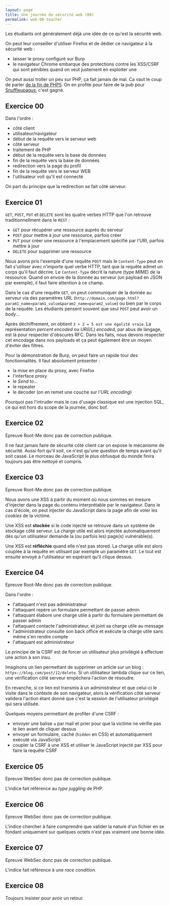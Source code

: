```yaml
---
layout: page
title: Une journée de sécurité web (00)
permalink: web-00-teacher
---
```


Les étudiants ont généralement déjà une idée de ce qu'est la sécurité web.

On peut leur conseiller d'utiliser Firefox et de dédier ce navigateur à
la sécurité web :

* laisser le proxy configuré sur Burp
* le navigateur Chrome embarque des protections contre les XSS/CSRF qui sont
  pénibles quand on veut justement en exploiter une

On peut aussi troller un peu sur PHP, ça fait jamais de mal. Ca vaut le coup
de parler [de la fin de PHP5](https://www.youtube.com/watch?v=yx2ks03d4mE).
On en profite pour faire de la pub pour
[Snuffleupagus](https://github.com/nbs-system/snuffleupagus), c'est gagné.


## Exercice 00

Dans l'ordre :

* côté client
* utilisateur/navigateur
* début de la requête vers le serveur web
* côté serveur
* traitement de PHP
* début de la requête vers la base de données
* fin de la requête vers la base de données
* redirection vers la page du profil
* fin de la requête vers le serveur WEB
* l'utilisateur voit qu'il est connecté

On part du principe que la redirection se fait côté serveur.


## Exercice 01

`GET`, `POST`, `PUT` et `DELETE` sont les quatre verbes HTTP que l'on
retrouve traditionnellment dans le `REST` :

* `GET` pour récupérer une ressource auprès du serveur
* `POST` pour mettre à jour une ressource, parfois créer
* `PUT` pour créer une ressource à l'emplacement spécifié par l'URI, parfois
  mettre à jour
* `DELETE` pour supprimer une ressource

Nous avons pris l'exemple d'une requête `POST` mais le `Content-Type` peut
en fait s'utiliser avec n'importe quel verbe HTTP, tant que la requête admet
un corps qu'il faut décrire. Le `Content-Type` décrit la nature (type *MIME*)
de la ressource. Quand on envoie de la donnée au serveur (un payload en JSON
par exemple), il faut faire attention à ce champ.

Dans le cas d'une requête `GET`, on peut communiquer de la donnée au serveur
via des paramètres URL
(`http://domain.com/page.html?param1_name=param1_value&param2_name=param2_value`)
ou bien par le corps de la requête. Les étudiants pensent souvent que seul
`POST` peut avoir un *body*...

Après déchiffrement, on obtient `3 + 2 = 5 est une égalité vraie`. La
représentation *percent encoded* ou *UR(I/L) encoded*, par abus de langage,
est là pour respecter d'obscures RFC. Dans les faits, nous devons respecter
cet encodage dans nos payloads et ça peut également être un moyen d'éviter
des filtres.

Pour la démonstration de Burp, on peut faire un rapide tour des fonctionnalités.
Il faut absolument présenter :

* la mise en place du proxy, avec Firefox
* l'interface proxy
* le *Send to...*
* le repeater
* le decoder (on en remet une couche sur l'*URL encoding*)

Pourquoi pas l'intruder mais le cas d'usage classique est une injection SQL,
ce qui est hors du scope de la journée, donc bof.


## Exercice 02

Epreuve Root-Me donc pas de correction publique.

Il ne faut jamais faire de sécurité côté client car on expose le mécanisme de
sécurité. Aussi fort qu'il soit, ce n'est qu'une question de temps avant
qu'il soit cassé. Le morceau de JavaScript le plus obfusqué du monde finira
toujours pas être nettoyé et compris.


## Exercice 03

Epreuve Root-Me donc pas de correction publique.

Nous avons une XSS à partir du moment où nous sommes en mesure d'injecter
dans la page du contenu interprétable par le navigateur. Dans le cas d'école,
on peut injecter du JavaScript dans la page afin de voler les *cookies* de
la victime.

Une XSS est **stockée** si le code injecté se retrouve dans un système de
stockage côté serveur. La charge utile est alors injectée automatiquement
dès qu'un utilisateur demande la (ou parfois les) page(s) vulnérable(s).

Une XSS est **réfléchie** quand elle n'est pas stored. La charge utile est alors
couplée à la requête en utilisant par exemple un paramètre `GET`. Le tout
est ensuite envoyé à l'utilisateur en espérant qu'il clique dessus.


## Exercice 04

Epreuve Root-Me donc pas de correction publique.

Dans l'ordre :

* l'attaquant n'est pas administrateur
* l'attaquant repère un formulaire permettant de passer admin
* l'attaquant élabore une charge utile à partir du formulaire permettant de
  passer admin
* l'attaquant contacte l'administrateur, et joint sa charge utile au message
* l'administrateur consulte son back office et exécute la charge utile
  sans même s'en rendre compte
* l'attaquant est administrateur

Le principe de la CSRF est de forcer un utilisateur plus privilégié à effectuer
une action à son insu.

Imaginons un lien permettant de supprimer un article sur un blog :
`https://blog.com/post/12/delete`. Si un utilisateur lambda clique sur ce
lien, une vérification côté serveur empêchera l'action de résoudre.

En revanche, si ce lien est transmis à un administrateur et que celui-ci le
visite dans le contexte de son navigateur, alors la vérification côté serveur
validera l'action étant donné que c'est la session de l'utilisateur
privilégié qui sera utilisée.

Quelques moyens permettant de profiter d'une CSRF :

* envoyer une balise `a` par mail et prier pour que la victime ne vérifie
  pas le lien avant de cliquer dessus
* envoyer un formulaire, caché (`hidden` en CSS) et automatiquement exécuté
  via JavaScript
* coupler la CSRF à une XSS et utiliser le JavaScript injecté par XSS
  pour faire la requête CSRF


## Exercice 05

Epreuve WebSec donc pas de correction publique.

L'indice fait référence au *type juggling* de PHP.


## Exercice 06

Epreuve WebSec donc pas de correction publique.

L'indice chercher à faire comprendre que valider la nature d'un fichier en
se fondant uniquement sur quelques octets n'est pas vraiment une bonne idée.


## Exercice 07

Epreuve WebSec donc pas de correction publique.

L'indice fait référence à une *race condition*.


## Exercice 08

Toujours insister pour avoir un retour.
